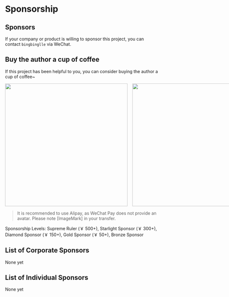 # Sponsorship

## Sponsors

If your company or product is willing to sponsor this project, you can contact `bingbinglle` via WeChat.

## Buy the author a cup of coffee

If this project has been helpful to you, you can consider buying the author a cup of coffee~

<div style="display: flex;column-gap:16px">
	<img src="/img/ali_pay.jpg" style="height: 400px;">
	<img src="/img/wechat_pay.jpg" style="height: 400px;">
</div>

> It is recommended to use Alipay, as WeChat Pay does not provide an avatar. Please note [ImageMark] in your transfer.

Sponsorship Levels: Supreme Ruler (￥ 500+), Starlight Sponsor (￥ 300+), Diamond Sponsor (￥ 150+), Gold Sponsor (￥ 50+), Bronze Sponsor

## List of Corporate Sponsors

None yet

## List of Individual Sponsors

None yet
